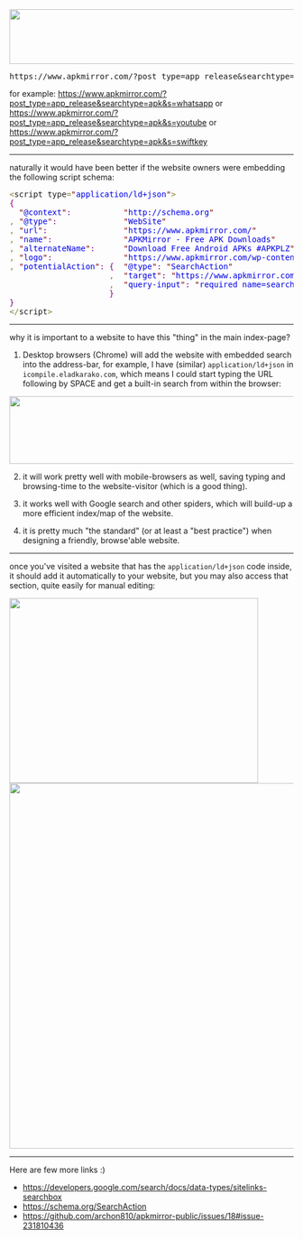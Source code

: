 <img src="https://icompile.eladkarako.com/_uploads/2017/05/icompile.eladkarako.com_apkmirror_search_url.png" alt="" width="569" height="97" />

<pre>
https://www.apkmirror.com/?post_type=app_release&searchtype=apk&s=YOUR_SEARCH_TERM
</pre>

for example:
<a href="https://www.apkmirror.com/?post_type=app_release&searchtype=apk&s=whatsapp" target="_blank">https://www.apkmirror.com/?post_type=app_release&searchtype=apk&s=whatsapp</a>
or
<a href="https://www.apkmirror.com/?post_type=app_release&searchtype=apk&s=youtube" target="_blank">https://www.apkmirror.com/?post_type=app_release&searchtype=apk&s=youtube</a>
or
<a href="https://www.apkmirror.com/?post_type=app_release&searchtype=apk&s=swiftkey" target="_blank">https://www.apkmirror.com/?post_type=app_release&searchtype=apk&s=swiftkey</a>

<hr/>

naturally it would have been better if the website owners were embedding
the following script schema:

<pre><span style='color:#808030; '>&lt;</span>script type<span style='color:#808030; '>=</span><span style='color:#800000; '>"</span><span style='color:#0000e6; '>application/ld+json</span><span style='color:#800000; '>"</span><span style='color:#808030; '>&gt;</span>
<span style='color:#800080; '>{</span>
  <span style='color:#800000; '>"</span><span style='color:#0000e6; '>@context</span><span style='color:#800000; '>"</span><span style='color:#800080; '>:</span>           <span style='color:#800000; '>"</span><span style='color:#0000e6; '>http://schema.org</span><span style='color:#800000; '>"</span>
<span style='color:#808030; '>,</span> <span style='color:#800000; '>"</span><span style='color:#0000e6; '>@type</span><span style='color:#800000; '>"</span><span style='color:#800080; '>:</span>              <span style='color:#800000; '>"</span><span style='color:#0000e6; '>WebSite</span><span style='color:#800000; '>"</span>
<span style='color:#808030; '>,</span> <span style='color:#800000; '>"</span><span style='color:#0000e6; '>url</span><span style='color:#800000; '>"</span><span style='color:#800080; '>:</span>                <span style='color:#800000; '>"</span><span style='color:#0000e6; '>https://www.apkmirror.com/</span><span style='color:#800000; '>"</span>
<span style='color:#808030; '>,</span> <span style='color:#800000; '>"</span><span style='color:#0000e6; '>name</span><span style='color:#800000; '>"</span><span style='color:#800080; '>:</span>               <span style='color:#800000; '>"</span><span style='color:#0000e6; '>APKMirror - Free APK Downloads</span><span style='color:#800000; '>"</span>
<span style='color:#808030; '>,</span> <span style='color:#800000; '>"</span><span style='color:#0000e6; '>alternateName</span><span style='color:#800000; '>"</span><span style='color:#800080; '>:</span>      <span style='color:#800000; '>"</span><span style='color:#0000e6; '>Download Free Android APKs #APKPLZ</span><span style='color:#800000; '>"</span>
<span style='color:#808030; '>,</span> <span style='color:#800000; '>"</span><span style='color:#0000e6; '>logo</span><span style='color:#800000; '>"</span><span style='color:#800080; '>:</span>               <span style='color:#800000; '>"</span><span style='color:#0000e6; '>https://www.apkmirror.com/wp-content/themes/APKMirror/images/apple-touch-icon.png</span><span style='color:#800000; '>"</span>
<span style='color:#808030; '>,</span> <span style='color:#800000; '>"</span><span style='color:#0000e6; '>potentialAction</span><span style='color:#800000; '>"</span><span style='color:#800080; '>:</span> <span style='color:#800080; '>{</span>  <span style='color:#800000; '>"</span><span style='color:#0000e6; '>@type</span><span style='color:#800000; '>"</span><span style='color:#800080; '>:</span> <span style='color:#800000; '>"</span><span style='color:#0000e6; '>SearchAction</span><span style='color:#800000; '>"</span>
                     <span style='color:#808030; '>,</span>  <span style='color:#800000; '>"</span><span style='color:#0000e6; '>target</span><span style='color:#800000; '>"</span><span style='color:#800080; '>:</span> <span style='color:#800000; '>"</span><span style='color:#0000e6; '>https://www.apkmirror.com/?post_type=app_release&amp;searchtype=apk&amp;s={search_term_string}</span><span style='color:#800000; '>"</span>
                     <span style='color:#808030; '>,</span>  <span style='color:#800000; '>"</span><span style='color:#0000e6; '>query-input</span><span style='color:#800000; '>"</span><span style='color:#800080; '>:</span> <span style='color:#800000; '>"</span><span style='color:#0000e6; '>required name=search_term_string</span><span style='color:#800000; '>"</span>
                     <span style='color:#800080; '>}</span>
<span style='color:#800080; '>}</span>
<span style='color:#808030; '>&lt;</span><span style='color:#808030; '>/</span>script<span style='color:#808030; '>&gt;</span>
</pre>

<hr/>

why it is important to a website to have this "thing" in the main index-page?
1. Desktop browsers (Chrome) will add the website with embedded search into the address-bar,
for example, I have (similar) <code>application/ld+json</code> in <code>icompile.eladkarako.com</code>,
which means I could start typing the URL following by SPACE and get a built-in search from within the browser:

<img src="https://icompile.eladkarako.com/_uploads/2017/05/icompile.eladkarako.com_my_search_feature_in_icompile_and_chrome.png" alt="" width="663" height="120" />

2. it will work pretty well with mobile-browsers as well, saving typing and browsing-time to the website-visitor (which is a good thing).

3. it works well with Google search and other spiders, which will build-up a more efficient index/map of the website.

4. it is pretty much "the standard" (or at least a "best practice") when designing a friendly, browse'able website.


<hr/>

once you've visited a website that has the <code>application/ld+json</code> code inside,
it should add it automatically to your website,
but you may also access that section, quite easily for manual editing:

<img src="https://icompile.eladkarako.com/_uploads/2017/05/icompile.eladkarako.com_my_search_feature_in_icompile_and_chrome_how_to_edit.png" alt="" width="441" height="328" />

<img src="https://icompile.eladkarako.com/_uploads/2017/05/icompile.eladkarako.com_my_search_feature_in_icompile_and_chrome_how_to_edit_manual_edit.png" alt="" width="1046" height="648" />

<hr/>

Here are few more links :)
- <a href="https://developers.google.com/search/docs/data-types/sitelinks-searchbox" target="_blank">https://developers.google.com/search/docs/data-types/sitelinks-searchbox</a>
- <a href="https://schema.org/SearchAction" target="_blank">https://schema.org/SearchAction</a>
- <a href="https://github.com/archon810/apkmirror-public/issues/18#issue-231810436" target="_blank">https://github.com/archon810/apkmirror-public/issues/18#issue-231810436</a>